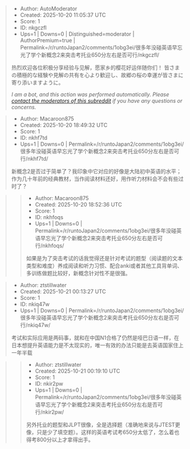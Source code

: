 > - Author: AutoModerator
> - Created: 2025-10-20 11:05:37 UTC
> - Score: 1
> - ID: nkgczfl
> - Ups=1 | Downs=0 | Distinguished=moderator | AuthorPremium=true | Permalink=/r/runtoJapan2/comments/1obg3ei/很多年没碰英语早忘光了学个新概念2来突击考托业650分左右是否可行/nkgczfl/
>
> 热烈欢迎各位积极分享经验与见解，愿家乡的樱花好运伴随你们！
> 皆さまの積極的な経験や見解の共有を心より歓迎し、故郷の桜の幸運が皆さまに寄り添いますように。
> 
> *I am a bot, and this action was performed automatically. Please [contact the moderators of this subreddit](/message/compose/?to=/r/runtoJapan2) if you have any questions or concerns.*

> - Author: Macaroon875
> - Created: 2025-10-20 18:49:32 UTC
> - Score: 1
> - ID: nkhf7td
> - Ups=1 | Downs=0 | Permalink=/r/runtoJapan2/comments/1obg3ei/很多年没碰英语早忘光了学个新概念2来突击考托业650分左右是否可行/nkhf7td/
>
> 新概念2是否过于简单了？我印象中它对应的好像是大陆初中英语的水平；作为几十年前的经典教材，当作阅读材料还好，用作听力材料会不会有些过时了？

>> - Author: Macaroon875
>> - Created: 2025-10-20 18:52:36 UTC
>> - Score: 1
>> - ID: nkhfoqs
>> - Ups=1 | Downs=0 | Permalink=/r/runtoJapan2/comments/1obg3ei/很多年没碰英语早忘光了学个新概念2来突击考托业650分左右是否可行/nkhfoqs/
>>
>> 如果是为了突击考试的话我觉得还是针对考试的题型（阅读题的文本类型和难度）养成阅读和听力习惯、配合anki或者其他工具背单词、多训练做题比较好，新概念针对性不是很强。

> - Author: ztstillwater
> - Created: 2025-10-21 00:13:27 UTC
> - Score: 1
> - ID: nkiq47w
> - Ups=1 | Downs=0 | Permalink=/r/runtoJapan2/comments/1obg3ei/很多年没碰英语早忘光了学个新概念2来突击考托业650分左右是否可行/nkiq47w/
>
> 考试和实际应用是两码事，就和在中国N1合格了仍然是哑巴日语一样，在日本想提升英语能力是不太现实的，唯一有效的办法只能是去英语国家住上一年半载

>> - Author: ztstillwater
>> - Created: 2025-10-21 00:19:10 UTC
>> - Score: 1
>> - ID: nkir2pw
>> - Ups=1 | Downs=0 | Permalink=/r/runtoJapan2/comments/1obg3ei/很多年没碰英语早忘光了学个新概念2来突击考托业650分左右是否可行/nkir2pw/
>>
>> 另外托业的题型和JLPT很像，全是选择题（准确地来说与JTEST更像，只是少了填空题）。这样的英语考试考650分太低了，怎么着也得考800分以上才拿得出手。
